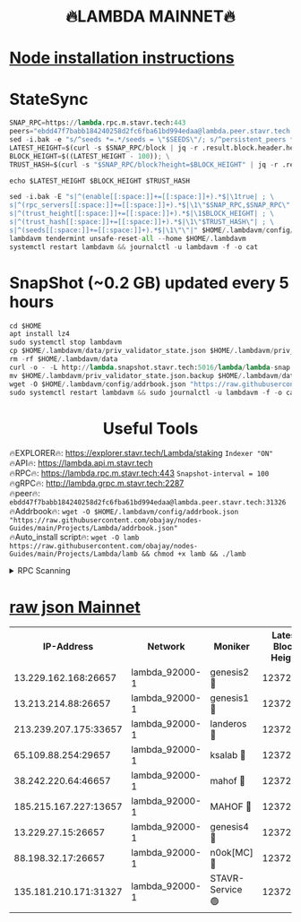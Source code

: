 <h1 align="center"> 🔥LAMBDA MAINNET🔥</h1>


[Node installation instructions](https://github.com/obajay/nodes-Guides/tree/main/Projects/Lambda)
=


# StateSync
```python
SNAP_RPC=https://lambda.rpc.m.stavr.tech:443
peers="ebdd47f7babb184240258d2fc6fba61bd994edaa@lambda.peer.stavr.tech:31326" 
sed -i.bak -e "s/^seeds *=.*/seeds = \"$SEEDS\"/; s/^persistent_peers *=.*/persistent_peers = \"$PEERS\"/" $HOME/.lambdavm/config/config.toml
LATEST_HEIGHT=$(curl -s $SNAP_RPC/block | jq -r .result.block.header.height); \
BLOCK_HEIGHT=$((LATEST_HEIGHT - 100)); \
TRUST_HASH=$(curl -s "$SNAP_RPC/block?height=$BLOCK_HEIGHT" | jq -r .result.block_id.hash)

echo $LATEST_HEIGHT $BLOCK_HEIGHT $TRUST_HASH

sed -i.bak -E "s|^(enable[[:space:]]+=[[:space:]]+).*$|\1true| ; \
s|^(rpc_servers[[:space:]]+=[[:space:]]+).*$|\1\"$SNAP_RPC,$SNAP_RPC\"| ; \
s|^(trust_height[[:space:]]+=[[:space:]]+).*$|\1$BLOCK_HEIGHT| ; \
s|^(trust_hash[[:space:]]+=[[:space:]]+).*$|\1\"$TRUST_HASH\"| ; \
s|^(seeds[[:space:]]+=[[:space:]]+).*$|\1\"\"|" $HOME/.lambdavm/config/config.toml
lambdavm tendermint unsafe-reset-all --home $HOME/.lambdavm
systemctl restart lambdavm && journalctl -u lambdavm -f -o cat

```
# SnapShot (~0.2 GB) updated every 5 hours
```python
cd $HOME
apt install lz4
sudo systemctl stop lambdavm
cp $HOME/.lambdavm/data/priv_validator_state.json $HOME/.lambdavm/priv_validator_state.json.backup
rm -rf $HOME/.lambdavm/data
curl -o - -L http://lambda.snapshot.stavr.tech:5016/lambda/lambda-snap.tar.lz4 | lz4 -c -d - | tar -x -C $HOME/.lambdavm --strip-components 2
mv $HOME/.lambdavm/priv_validator_state.json.backup $HOME/.lambdavm/data/priv_validator_state.json
wget -O $HOME/.lambdavm/config/addrbook.json "https://raw.githubusercontent.com/obajay/nodes-Guides/main/Projects/Lambda/addrbook.json"
sudo systemctl restart lambdavm && sudo journalctl -u lambdavm -f -o cat
```
 <h1 align="center"> Useful Tools</h1>

🔥EXPLORER🔥:      https://explorer.stavr.tech/Lambda/staking	        `Indexer "ON"` \
🔥API🔥: 			 		 https://lambda.api.m.stavr.tech \
🔥RPC🔥:           https://lambda.rpc.m.stavr.tech:443	              `Snapshot-interval = 100` \
🔥gRPC🔥:          http://lambda.grpc.m.stavr.tech:2287 \
🔥peer🔥:					 `ebdd47f7babb184240258d2fc6fba61bd994edaa@lambda.peer.stavr.tech:31326` \
🔥Addrbook🔥:    ```wget -O $HOME/.lambdavm/config/addrbook.json "https://raw.githubusercontent.com/obajay/nodes-Guides/main/Projects/Lambda/addrbook.json"``` \
🔥Auto_install script🔥: ```wget -O lamb https://raw.githubusercontent.com/obajay/nodes-Guides/main/Projects/Lambda/lamb && chmod +x lamb && ./lamb```


<details>
<summary>RPC Scanning</summary>

<h2 align="center"> We scan nodes in real time every 4 hours. And we provide the final result of RPC endpoints.
We cannot influence the operation of these nodes in any way. </h2>


```python
If Voting Power is higher than 0 --> then the Node is a validator of the network and may be subject to attack and be a potential threat to the chain.
```
```python
We marked such validators with a red symbol
```

</details>

[raw json Mainnet](https://rpc-check.lambm.stavr.tech/lambm/rpc-lambm-result.json)
=


<table><tr><th>IP-Address</th><th>Network</th><th>Moniker</th><th>Latest Block Height</th><th>Earliest Block Height</th><th>Catching Up</th><th>Tx Index</th><th>Voting Power</th><th>Scan Time</th></tr><tr><td>13.229.162.168:26657</td><td>lambda_92000-1</td><td>genesis2 🔴</td><td>12372697</td><td>1</td><td>False</td><td>on</td><td>15894466</td><td>2024-03-27T07:21:17.865515821UTC</td></tr><tr><td>13.213.214.88:26657</td><td>lambda_92000-1</td><td>genesis1 🔴</td><td>12372697</td><td>1</td><td>False</td><td>on</td><td>730456</td><td>2024-03-27T07:21:22.602811930UTC</td></tr><tr><td>213.239.207.175:33657</td><td>lambda_92000-1</td><td>landeros 🔴</td><td>12372696</td><td>8136001</td><td>False</td><td>off</td><td>3759928</td><td>2024-03-27T07:21:10.519185228UTC</td></tr><tr><td>65.109.88.254:29657</td><td>lambda_92000-1</td><td>ksalab 🔴</td><td>12372698</td><td>8715001</td><td>False</td><td>on</td><td>518665</td><td>2024-03-27T07:21:27.294200927UTC</td></tr><tr><td>38.242.220.64:46657</td><td>lambda_92000-1</td><td>mahof 🔴</td><td>12372698</td><td>10131001</td><td>False</td><td>off</td><td>770350</td><td>2024-03-27T07:21:27.665633315UTC</td></tr><tr><td>185.215.167.227:13657</td><td>lambda_92000-1</td><td>MAHOF 🔴</td><td>12372697</td><td>10134001</td><td>False</td><td>on</td><td>3051510</td><td>2024-03-27T07:21:21.394251000UTC</td></tr><tr><td>13.229.27.15:26657</td><td>lambda_92000-1</td><td>genesis4 🔴</td><td>12372697</td><td>11043001</td><td>False</td><td>on</td><td>9555156</td><td>2024-03-27T07:21:21.122529287UTC</td></tr><tr><td>88.198.32.17:26657</td><td>lambda_92000-1</td><td>n0ok[MC] 🔴</td><td>12372698</td><td>12272698</td><td>False</td><td>off</td><td>1578630</td><td>2024-03-27T07:21:29.910492503UTC</td></tr><tr><td>135.181.210.171:31327</td><td>lambda_92000-1</td><td>STAVR-Service 🟢</td><td>12372698</td><td>12371501</td><td>False</td><td>on</td><td>0</td><td>2024-03-27T07:21:26.987014532UTC</td></tr></table>
